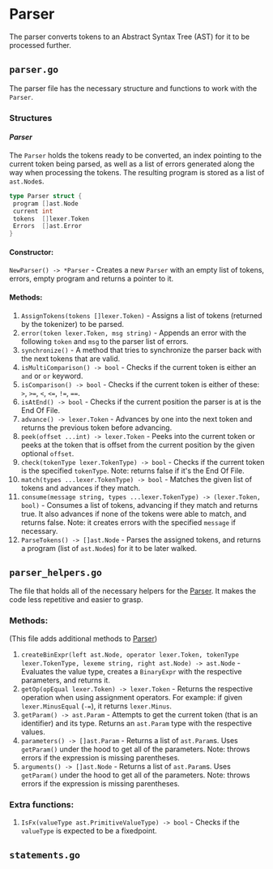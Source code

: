 # Parser

The parser converts tokens to an Abstract Syntax Tree (AST) for it to be processed further.

## `parser.go`

The parser file has the necessary structure and functions to work with the `Parser`.

### Structures

#### **_Parser_**

The `Parser` holds the tokens ready to be converted, an index pointing to the current token being parsed, as well as a list of errors generated along the way when processing the tokens. The resulting program is stored as a list of `ast.Node`s.

```go
type Parser struct {
 program []ast.Node
 current int
 tokens  []lexer.Token
 Errors  []ast.Error
}
```

#### **Constructor:** 
`NewParser() -> *Parser` - Creates a new `Parser` with an empty list of tokens, errors, empty program and returns a pointer to it.

#### **Methods:**

1. `AssignTokens(tokens []lexer.Token)` - Assigns a list of tokens (returned by the tokenizer) to be parsed.
2. `error(token lexer.Token, msg string)` - Appends an error with the following `token` and `msg` to the parser list of errors.
3. `synchronize()` - A method that tries to synchronize the parser back with the next tokens that are valid.
4. `isMultiComparison() -> bool` - Checks if the current token is either an `and` or `or` keyword.
5. `isComparison() -> bool` - Checks if the current token is either of these: `>`, `>=`, `<`, `<=`, `!=`, `==`.
6. `isAtEnd() -> bool` - Checks if the current position the parser is at is the End Of File.
7. `advance() -> lexer.Token` - Advances by one into the next token and returns the previous token before advancing.
8. `peek(offset ...int) -> lexer.Token` - Peeks into the current token or peeks at the token that is offset from the current position by the given optional `offset`.
9. `check(tokenType lexer.TokenType) -> bool` - Checks if the current token is the specified `tokenType`. Note: returns false if it's the End Of File.
10.  `match(types ...lexer.TokenType) -> bool` - Matches the given list of tokens and advances if they match.
11.  `consume(message string, types ...lexer.TokenType) -> (lexer.Token, bool)` - Consumes a list of tokens, advancing if they match and returns true. It also advances if none of the tokens were able to match, and returns false. Note: it creates errors with the specified `message` if necessary.
12. `ParseTokens() -> []ast.Node` - Parses the assigned tokens, and returns a program (list of `ast.Node`s) for it to be later walked.

## `parser_helpers.go`

The file that holds all of the necessary helpers for the [Parser](https://github.com/pewpewlive/hybroid/blob/master/parser/README.md#parsergo). It makes the code less repetitive and easier to grasp.

### **Methods:**

(This file adds additional methods to [Parser](https://github.com/pewpewlive/hybroid/blob/master/parser/README.md#parsergo))

1. `createBinExpr(left ast.Node, operator lexer.Token, tokenType lexer.TokenType, lexeme string, right ast.Node) -> ast.Node` - Evaluates the value type, creates a `BinaryExpr` with the respective parameters, and returns it.
2.  `getOp(opEqual lexer.Token) -> lexer.Token` - Returns the respective operation when using assignment operators. For example: if given `lexer.MinusEqual` (`-=`), it returns `lexer.Minus`.
3.  `getParam() -> ast.Param` - Attempts to get the current token (that is an identifier) and its type. Returns an `ast.Param` type with the respective values.
4.  `parameters() -> []ast.Param` - Returns a list of `ast.Param`s. Uses `getParam()` under the hood to get all of the parameters. Note: throws errors if the expression is missing parentheses. <!-- FIXME: Think of a better description -->
5.  `arguments() -> []ast.Node` - Returns a list of `ast.Param`s. Uses `getParam()` under the hood to get all of the parameters. Note: throws errors if the expression is missing parentheses. <!-- FIXME: Think of a better description -->

### **Extra functions:**

1. `IsFx(valueType ast.PrimitiveValueType) -> bool` - Checks if the `valueType` is expected to be a fixedpoint.

## `statements.go`

